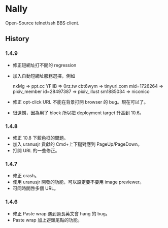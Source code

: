 # Nally

Open-Source telnet/ssh BBS client.

## History

### 1.4.9

* 修正短網址打不開的 regression
* 加入自動短網址服務選擇，例如
  	
  	nxMg => ppt.cc
    YFIIB => 0rz.tw
    cbt6wym => tinyurl.com
    mid=1726264 => pixiv_member
    id=28497387 => pixiv_illust
    sm1885034 => niconico

* 修正 opt-click URL 不能在背景打開 browser 的 bug。現在可以了。
* 很遺憾，因為用了 block 所以把 deployment target 升高到 10.6。

### 1.4.8

* 修正 10.8 下藍色框的問題。
* 加入 uranusjr 貢獻的 Cmd+上下鍵對應到 PageUp/PageDown。
* 打開 URL 的一些修正。

### 1.4.7

* 修正 crash。
* 使用 uranusjr 開發的功能，可以設定要不要用 image previewer。
* 可同時開啓多個 URL。

### 1.4.6

* 修正 Paste wrap 遇到過長英文會 hang 的 bug。
* Paste wrap 加上避頭尾點的功能。